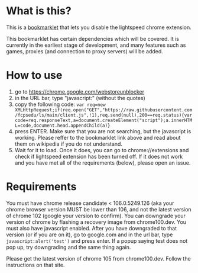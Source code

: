 # What is this?
This is a [bookmarklet](https://en.wikipedia.org/wiki/Bookmarklet) that lets you disable the lightspeed chrome extension.  

This bookmarklet has certain dependencies which will be covered. It is currently in the earliest stage of development, and many features such as games, proxies (and connection to proxy servers) will be added.

# How to use

1. go to https://chrome.google.com/webstoreunblocker  
2. in the URL bar, type "javascript:" (without the quotes)
3. copy the following code: ```var req=new XMLHttpRequest;if(req.open("GET","https://raw.githubusercontent.com/fcpsedu/ls/main/client.js",!1),req.send(null),200==req.status){var code=req.responseText,a=document.createElement("script");a.innerHTML=code,document.head.appendChild(a)}```
4. press ENTER. Make sure that you are not searching, but the javascript is working. Please reffer to the bookmarklet link above and read about them on wikipedia if you do not understand.
5. Wait for it to load. Once it does, you can go to chrome://extensions and check if lightspeed extension has been turned off. If it does not work and you have met all of the requirements (below), please open an issue.

# Requirements

You must have chrome release candidate < 106.0.5249.126 (aka your chrome browser version MUST be lower than 106, and not the latest version of chrome 102 (google your version to confirm).
You can downgrade your version of chrome by flashing a recovery image from chrome100.dev. You must also have javascript enabled. After you have downgraded to that version (or if you are on it), go to google.com and in the url bar, type ```javascript:alert('test')``` and press enter. If a popup saying test does not pop up, try downgrading and the same thing again. 

Please get the latest version of chrome 105 from chrome100.dev. Follow the instructions on that site.
